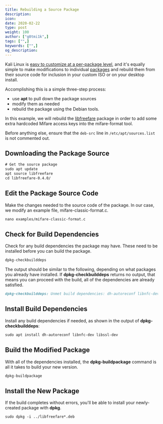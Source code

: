 ```yaml
---
title: Rebuilding a Source Package
description:
icon:
date: 2020-02-22
type: post
weight: 100
author: ["g0tmi1k",]
tags: ["",]
keywords: ["",]
og_description:
---
```


Kali Linux is [easy to customize at a per-package level](/docs/development/live-build-a-custom-kali-iso/), and it's equally simple to make modifications to individual [packages](http://pkg.kali.org/) and rebuild them from their source code for inclusion in your custom ISO or on your desktop install.

Accomplishing this is a simple three-step process:

* use **apt** to pull down the package sources
* modify them as needed
* rebuild the package using the Debian tools.

In this example, we will rebuild the [libfreefare](https://github.com/nfc-tools/libfreefare) package in order to add some extra hardcoded Mifare access keys into the mifare-format tool.

Before anything else, ensure that the `deb-src` line in `/etc/apt/sources.list` is not commented out.

## Downloading the Package Source

```html
# Get the source package
sudo apt update
apt source libfreefare
cd libfreefare-0.4.0/
```

## Edit the Package Source Code

Make the changes needed to the source code of the package. In our case, we modify an example file, mifare-classic-format.c.

```markdown
nano examples/mifare-classic-format.c
```

## Check for Build Dependencies

Check for any build dependencies the package may have. These need to be installed before you can build the package.

```markdown
dpkg-checkbuilddeps
```

The output should be similar to the following, depending on what packages you already have installed. If **dpkg-checkbuilddeps** returns no output, that means you can proceed with the build, all of the dependencies are already satisfied.

```markdown
dpkg-checkbuilddeps: Unmet build dependencies: dh-autoreconf libnfc-dev libssl-dev
```

## Install Build Dependencies

Install any build dependencies if needed, as shown in the output of **dpkg-checkbuilddeps**:

```markdown
sudo apt install dh-autoreconf libnfc-dev libssl-dev
```

## Build the Modified Package

With all of the dependencies installed, the **dpkg-buildpackage** command is all it takes to build your new version.

```markdown
dpkg-buildpackage
```

## Install the New Package

If the build completes without errors, you'll be able to install your newly-created package with **dpkg**.

```markdown
sudo dpkg -i ../libfreefare*.deb
```
